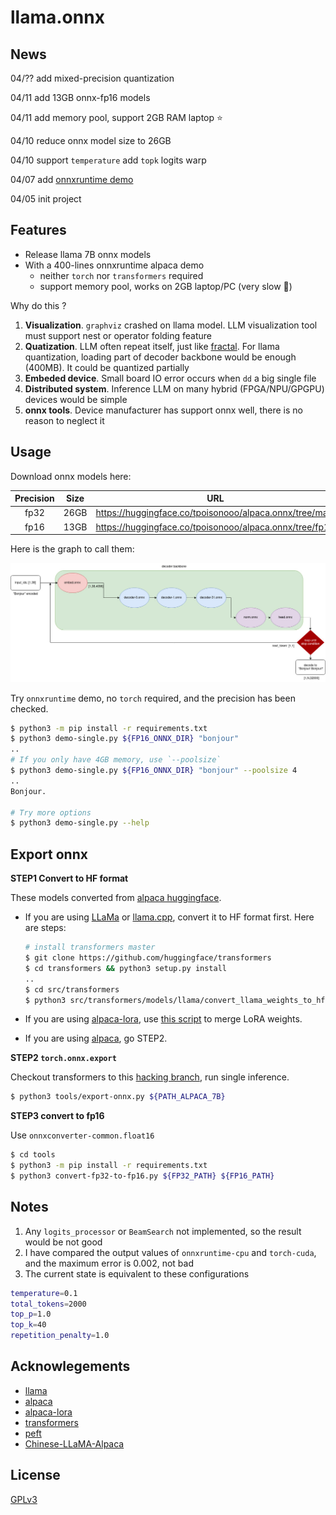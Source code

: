 # llama.onnx

## News

04/?? add mixed-precision quantization

04/11 add 13GB onnx-fp16 models

04/11 add memory pool, support 2GB RAM laptop :star:

04/10 reduce onnx model size to 26GB

04/10 support `temperature` add `topk` logits warp

04/07 add [onnxruntime demo](demo-single.py)

04/05 init project


## Features

* Release llama 7B onnx models
* With a 400-lines onnxruntime alpaca demo
  * neither `torch` nor `transformers` required
  * support memory pool, works on 2GB laptop/PC (very slow :turtle:)

Why do this ?
1. **Visualization**. `graphviz` crashed on llama model. LLM visualization tool must support nest or operator folding feature
2. **Quatization**. LLM often repeat itself, just like [fractal](https://raw.githubusercontent.com/taichi-dev/public_files/master/taichi/fractal_small.gif). For llama quantization, loading part of decoder backbone would be enough (400MB). It could be quantized partially
3. **Embeded device**. Small board IO error occurs when `dd` a big single file
4. **Distributed system**. Inference LLM on many hybrid (FPGA/NPU/GPGPU) devices would be simple
5. **onnx tools**. Device manufacturer has support onnx well, there is no reason to neglect it

## Usage

Download onnx models here:

| Precision | Size | URL |
| :-: | :-: | :-: |
| fp32 | 26GB | https://huggingface.co/tpoisonooo/alpaca.onnx/tree/main |
| fp16 | 13GB | https://huggingface.co/tpoisonooo/alpaca.onnx/tree/fp16 |

Here is the graph to call them:

![](./images/onnx-flow.jpg)

Try `onnxruntime` demo, no `torch` required, and the precision has been checked.

```bash
$ python3 -m pip install -r requirements.txt
$ python3 demo-single.py ${FP16_ONNX_DIR} "bonjour"
..
# If you only have 4GB memory, use `--poolsize`
$ python3 demo-single.py ${FP16_ONNX_DIR} "bonjour" --poolsize 4
..
Bonjour.

# Try more options
$ python3 demo-single.py --help
```


## Export onnx

**STEP1 Convert to HF format**

These models converted from [alpaca huggingface](https://github.com/tatsu-lab/stanford_alpaca).

- If you are using [LLaMa](https://github.com/facebookresearch/llama) or [llama.cpp](https://github.com/ggerganov/llama.cpp), convert it to HF format first. Here are steps:
    ```bash
    # install transformers master
    $ git clone https://github.com/huggingface/transformers
    $ cd transformers && python3 setup.py install
    ..
    $ cd src/transformers
    $ python3 src/transformers/models/llama/convert_llama_weights_to_hf.py  --input_dir ${LLaMa_PATH}  --model_size 7B  --output_dir ${HF_PATH}
    ```

- If you are using [alpaca-lora](https://github.com/tloen/alpaca-lora), use [this script](https://github.com/ymcui/Chinese-LLaMA-Alpaca/blob/main/scripts/merge_llama_with_chinese_lora_to_hf.py) to merge LoRA weights.

- If you are using [alpaca](https://github.com/tatsu-lab/stanford_alpaca), go STEP2.

**STEP2 `torch.onnx.export`**

Checkout transformers to this [hacking branch](https://github.com/tpoisonooo/transformers/tree/add-convert), run single inference.

```bash
$ python3 tools/export-onnx.py ${PATH_ALPACA_7B}
```

**STEP3 convert to fp16**

Use `onnxconverter-common.float16`

```bash
$ cd tools
$ python3 -m pip install -r requirements.txt
$ python3 convert-fp32-to-fp16.py ${FP32_PATH} ${FP16_PATH}
```

## Notes
1. Any `logits_processor` or `BeamSearch` not implemented, so the result would be not good
2. I have compared the output values of `onnxruntime-cpu` and `torch-cuda`, and the maximum error is 0.002, not bad
3. The current state is equivalent to these configurations
```bash
temperature=0.1
total_tokens=2000
top_p=1.0
top_k=40
repetition_penalty=1.0
```


## Acknowlegements
* [llama](https://github.com/facebookresearch/llama)
* [alpaca](https://github.com/tatsu-lab/stanford_alpaca)
* [alpaca-lora](https://github.com/tloen/alpaca-lora)
* [transformers](https://github.com/huggingface/transformers)
* [peft](https://github.com/huggingface/peft)
* [Chinese-LLaMA-Alpaca](https://github.com/ymcui/Chinese-LLaMA-Alpaca)


## License
[GPLv3](why-gpl.md)
